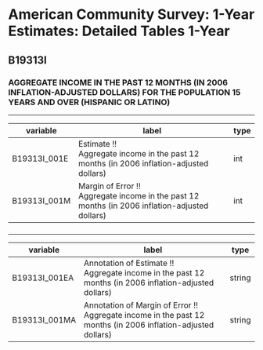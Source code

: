# American Community Survey: 1-Year Estimates: Detailed Tables 1-Year

## B19313I

### AGGREGATE INCOME IN THE PAST 12 MONTHS (IN 2006 INFLATION-ADJUSTED DOLLARS) FOR THE POPULATION 15 YEARS AND OVER (HISPANIC OR LATINO)

___

| variable | label | type |
| ----- | ----- | ----- |
| B19313I_001E | Estimate !!<br>Aggregate income in the past 12 months (in 2006 inflation-adjusted dollars) | int |
| B19313I_001M | Margin of Error !!<br>Aggregate income in the past 12 months (in 2006 inflation-adjusted dollars) | int |
### 

___

| variable | label | type |
| ----- | ----- | ----- |
| B19313I_001EA | Annotation of Estimate !!<br>Aggregate income in the past 12 months (in 2006 inflation-adjusted dollars) | string |
| B19313I_001MA | Annotation of Margin of Error !!<br>Aggregate income in the past 12 months (in 2006 inflation-adjusted dollars) | string |

